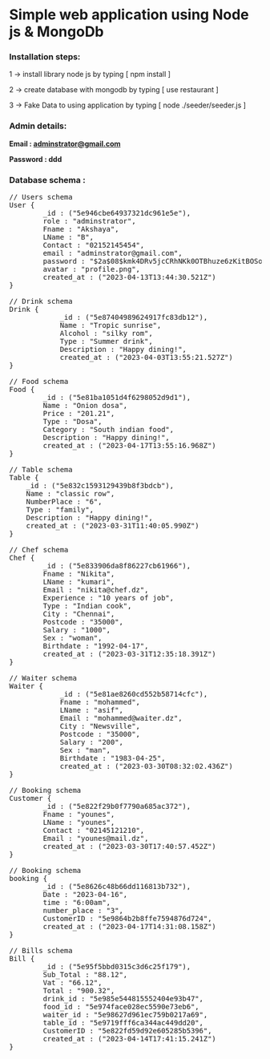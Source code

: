 
# Simple web application using Node js & MongoDb

<h3> Installation steps: </h3>

1 -> install library node js by typing [ npm install ]

2 -> create database with mongodb by typing [ use restaurant ]

3 -> Fake Data to using application by typing [ node ./seeder/seeder.js ]

<h3>Admin details:</h3>

<strong>Email : adminstrator@gmail.com</strong>

<strong>Password : ddd</strong>


<h3>Database schema :</h3>

<pre>
// Users schema
User {
        _id : ("5e946cbe64937321dc961e5e"),
        role : "adminstrator",
        Fname : "Akshaya",
        LName : "B",
        Contact : "02152145454",
        email : "adminstrator@gmail.com",
        password : "$2a$08$kmk4DRv5jcCRhNKk0OTBhuze6zKitBOSoSoFKQ/qVKinoVbXzVXkm",
        avatar : "profile.png",
        created_at : ("2023-04-13T13:44:30.521Z")
}

// Drink schema
Drink {
            _id : ("5e87404989624917fc83db12"),
            Name : "Tropic sunrise",
            Alcohol : "silky rom",
            Type : "Summer drink",
            Description : "Happy dining!",
            created_at : ("2023-04-03T13:55:21.527Z")
}

// Food schema
Food {
        _id : ("5e81ba1051d4f6298052d9d1"),
        Name : "Onion dosa",
        Price : "201.21",
        Type : "Dosa",
        Category : "South indian food",
        Description : "Happy dining!",
        created_at : ("2023-04-17T13:55:16.968Z")
}

// Table schema
Table {
    _id : ("5e832c1593129439b8f3bdcb"),
    Name : "classic row",
    NumberPlace : "6",
    Type : "family",
    Description : "Happy dining!",
    created_at : ("2023-03-31T11:40:05.990Z")
}

// Chef schema
Chef {
        _id : ("5e833906da8f86227cb61966"),
        Fname : "Nikita",
        LName : "kumari",
        Email : "nikita@chef.dz",
        Experience : "10 years of job",
        Type : "Indian cook",
        City : "Chennai",
        Postcode : "35000",
        Salary : "1000",
        Sex : "woman",
        Birthdate : "1992-04-17",
        created_at : ("2023-03-31T12:35:18.391Z")
}

// Waiter schema
Waiter {
            _id : ("5e81ae8260cd552b58714cfc"),
            Fname : "mohammed",
            LName : "asif",
            Email : "mohammed@waiter.dz",
            City : "Newsville",
            Postcode : "35000",
            Salary : "200",
            Sex : "man",
            Birthdate : "1983-04-25",
            created_at : ("2023-03-30T08:32:02.436Z")
}

// Booking schema
Customer {
        _id : ("5e822f29b0f7790a685ac372"),
        Fname : "younes",
        LName : "younes",
        Contact : "02145121210",
        Email : "younes@mail.dz",
        created_at : ("2023-03-30T17:40:57.452Z")
}

// Booking schema
booking {
        _id : ("5e8626c48b66dd116813b732"),
        Date : "2023-04-16",
        time : "6:00am",
        number_place : "3",
        CustomerID : "5e9864b2b8ffe7594876d724",
        created_at : ("2023-04-17T14:31:08.158Z")
}

// Bills schema
Bill {
        _id : ("5e95f5bbd0315c3d6c25f179"),
        Sub_Total : "88.12",
        Vat : "66.12",
        Total : "900.32",
        drink_id : "5e985e544815552404e93b47",
        food_id : "5e974face028ec5590e73eb6",
        waiter_id : "5e98627d961ec759b0217a69",
        table_id : "5e9719fff6ca344ac449dd20",
        CustomerID : "5e822fd59d92e605285b5396",
        created_at : ("2023-04-14T17:41:15.241Z")
}
</pre> 
